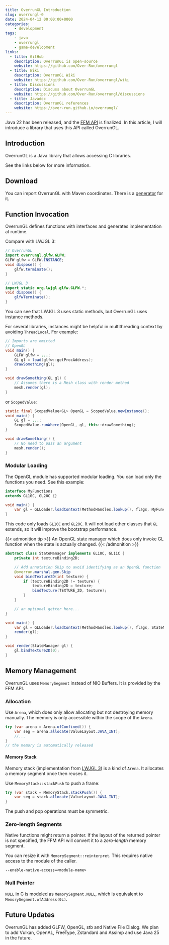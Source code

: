 ```yaml
---
title: OverrunGL Introduction
slug: overrungl-0
date: 2024-04-12 00:00:00+0000
categories:
    - development
tags:
    - java
    - overrungl
    - game-development
links:
  - title: GitHub
    description: OverrunGL is open-source
    website: https://github.com/Over-Run/overrungl
  - title: Wiki
    description: OverrunGL Wiki
    website: https://github.com/Over-Run/overrungl/wiki
  - title: Discussions
    description: Discuss about OverrunGL
    website: https://github.com/Over-Run/overrungl/discussions
  - title: Javadoc
    description: OverrunGL references
    website: https://over-run.github.io/overrungl/
---
```


Java 22 has been released, and the [FFM API](https://openjdk.org/jeps/454) is finalized.
In this article, I will introduce a library that uses this API called OverrunGL.

## Introduction

OverrunGL is a Java library that allows accessing C libraries.

See the links below for more information.

## Download

You can import OverrunGL with Maven coordinates.
There is a [generator](https://over-run.github.io/overrungl-gen/) for it.

## Function Invocation

OverrunGL defines functions with interfaces and generates implementation at runtime.

Compare with LWJGL 3:

```java
// OverrunGL
import overrungl.glfw.GLFW;
GLFW glfw = GLFW.INSTANCE;
void dispose() {
    glfw.terminate();
}

// LWJGL 3
import static org.lwjgl.glfw.GLFW.*;
void dispose() {
    glfwTerminate();
}
```

You can see that LWJGL 3 uses static methods,
but OverrunGL uses instance methods.

For several libraries,
instances might be helpful in multithreading context by avoiding `ThreadLocal`.
For example:

```java
// Imports are omitted
// OpenGL
void main() {
    GLFW glfw = ...;
    GL gl = load(glfw::getProcAddress);
    drawSomething(gl);
}

void drawSomething(GL gl) {
    // Assumes there is a Mesh class with render method
    mesh.render(gl);
}
```

or `ScopedValue`:

```java
static final ScopedValue<GL> OpenGL = ScopedValue.newInstance();
void main() {
    GL gl = ...;
    ScopedValue.runWhere(OpenGL, gl, this::drawSomething);
}

void drawSomething() {
    // No need to pass an argument
    mesh.render();
}
```

### Modular Loading

The OpenGL module has supported modular loading.
You can load only the functions you need.
See this example:

```java
interface MyFunctions
extends GL10C, GL20C {}

void main() {
    var gl = GLLoader.loadContext(MethodHandles.lookup(), flags, MyFunctions.class);
}
```

This code only loads `GL10C` and `GL20C`.
It will not load other classes that `GL` extends,
so it will improve the bootstrap performance.

{{< admonition tip >}}
An OpenGL state manager which does only invoke GL function
when the state is actually changed.
{{< /admonition >}}

```java
abstract class StateManager implements GL10C, GL11C {
    private int textureBinding2D;

    // Add annotation Skip to avoid identifying as an OpenGL function
    @overrun.marshal.gen.Skip
    void bindTexture2D(int texture) {
        if (textureBinding2D != texture) {
            textureBinding2D = texture;
            bindTexture(TEXTURE_2D, texture);
        }
    }

    // an optional getter here...
}

void main() {
    var gl = GLLoader.loadContext(MethodHandles.lookup(), flags, StateManager.class);
    render(gl);
}

void render(StateManager gl) {
    gl.bindTexture2D(0);
}
```

## Memory Management

OverrunGL uses `MemorySegment` instead of NIO Buffers.
It is provided by the FFM API.

### Allocation

Use `Arena`, which does only allow allocating but not destroying memory manually.
The memory is only accessible within the scope of the `Arena`.

```java
try (var arena = Arena.ofConfined()) {
    var seg = arena.allocate(ValueLayout.JAVA_INT);
    //...
}
// the memory is automatically released
```

#### Memory Stack

Memory stack (implementation from
[LWJGL 3](https://github.com/LWJGL/lwjgl3/blob/master/modules/lwjgl/core/src/main/java/org/lwjgl/system/MemoryStack.java))
is a kind of `Arena`. It allocates a memory segment once then reuses it.

Use `MemoryStack::stackPush` to push a frame:

```java
try (var stack = MemoryStack.stackPush()) {
    var seg = stack.allocate(ValueLayout.JAVA_INT);
}
```

The push and pop operations must be symmetric.

### Zero-length Segments

Native functions might return a pointer.
If the layout of the returned pointer is not specified,
the FFM API will convert it to a _zero-length_ memory segment.

You can resize it with `MemorySegment::reinterpret`.
This requires native access to the module of the caller.

```text
--enable-native-access=<module-name>
```

### Null Pointer

`NULL` in C is modeled as `MemorySegment.NULL`, which is equivalent to `MemorySegment.ofAddress(0L)`.

## Future Updates

OverrunGL has added GLFW, OpenGL, stb and Native File Dialog.
We plan to add Vulkan, OpenAL, FreeType, Zstandard and Assimp and use Java 25 in the future.
